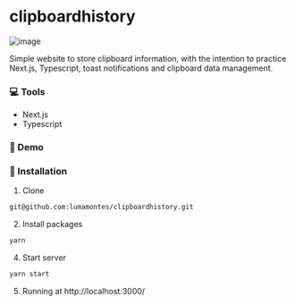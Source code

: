 # clipboardhistory

![image](https://user-images.githubusercontent.com/60052718/194237445-e25dc9d1-7e18-4640-b3a9-e0a786bd4ef5.png)

Simple website to store clipboard information, with the intention to practice Next.js, Typescript, toast notifications and clipboard data management.


### 💻 Tools 

- Next.js
- Typescript

### :rocket:  Demo

### :wrench:  Installation

1. Clone
```sh 
git@github.com:lumamontes/clipboardhistory.git
```
2. Install packages
```sh 
yarn 
``` 
4. Start server
```sh 
yarn start
```
5. Running at http://localhost:3000/
